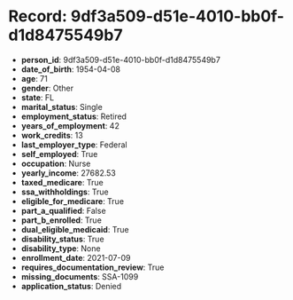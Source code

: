# Record: 9df3a509-d51e-4010-bb0f-d1d8475549b7

- **person_id**: 9df3a509-d51e-4010-bb0f-d1d8475549b7
- **date_of_birth**: 1954-04-08
- **age**: 71
- **gender**: Other
- **state**: FL
- **marital_status**: Single
- **employment_status**: Retired
- **years_of_employment**: 42
- **work_credits**: 13
- **last_employer_type**: Federal
- **self_employed**: True
- **occupation**: Nurse
- **yearly_income**: 27682.53
- **taxed_medicare**: True
- **ssa_withholdings**: True
- **eligible_for_medicare**: True
- **part_a_qualified**: False
- **part_b_enrolled**: True
- **dual_eligible_medicaid**: True
- **disability_status**: True
- **disability_type**: None
- **enrollment_date**: 2021-07-09
- **requires_documentation_review**: True
- **missing_documents**: SSA-1099
- **application_status**: Denied